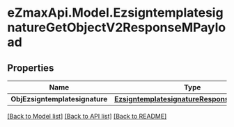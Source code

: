 
# eZmaxApi.Model.EzsigntemplatesignatureGetObjectV2ResponseMPayload

## Properties

Name | Type | Description | Notes
------------ | ------------- | ------------- | -------------
**ObjEzsigntemplatesignature** | [**EzsigntemplatesignatureResponseCompound**](EzsigntemplatesignatureResponseCompound.md) |  | 

[[Back to Model list]](../README.md#documentation-for-models)
[[Back to API list]](../README.md#documentation-for-api-endpoints)
[[Back to README]](../README.md)

